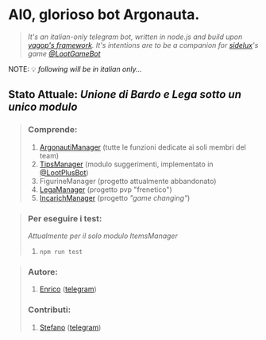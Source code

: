 # Al0, glorioso bot Argonauta.
> _It's an italian-only telegram bot, written in node.js and build upon [yagop's framework](https://github.com/yagop/node-telegram-bot-api).
> It's intentions are to be a companion for [sidelux](https://github.com/sidelux)'s game [@LootGameBot](https://t.me/lootgamebot)_

NOTE: 💡 _following will be in italian only..._

## Stato Attuale: _Unione di Bardo e Lega sotto un unico modulo_

> ### Comprende:
> 1. [ArgonautiManager](https://github.com/nrc382/Al0/tree/master/controllers/Argonauti) (tutte le funzioni dedicate ai soli membri del team)
> 1. [TipsManager](https://github.com/nrc382/Al0/tree/master/controllers/Suggerimenti) (modulo suggerimenti, implementato in [@LootPlusBot](https://t.me/lootplusbot))
> 1. FigurineManager (progetto attualmente abbandonato)
> 1. [LegaManager](https://github.com/nrc382/Al0/tree/master/controllers/Lega) (progetto pvp "frenetico")
> 1. [IncarichManager](https://github.com/nrc382/Al0/tree/master/controllers/Incarichi) (progetto _"game changing"_)

>### Per eseguire i test:
> _Attualmente per il solo modulo ItemsManager_
> 1. `npm run test`

>### Autore:
> 1. [Enrico](https://github.com/nrc382) ([telegram](https://t.me/nrc382))
>### Contributi:
> 1. [Stefano](https://github.com/furins) ([telegram](https://t.me/furins))
